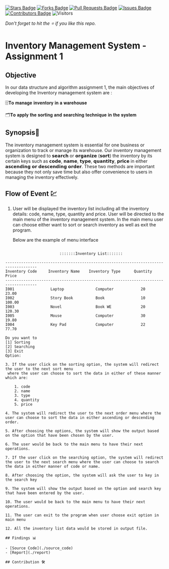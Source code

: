 [![Stars Badge](https://img.shields.io/github/stars/jjn7702/SECJ2013-DSA)](https://github.com/jjn7702/SECJ2013-DSA/Submission/Sample/stargazers)
[![Forks Badge](https://img.shields.io/github/forks/jjn7702/SECJ2013-DSA)](https://github.com/jjn7702/SECJ2013-DSA/Submission/Sample/network/members)
[![Pull Requests Badge](https://img.shields.io/github/issues-pr/jjn7702/SECJ2013-DSA)](https://github.com/jjn7702/SECJ2013-DSA/Submission/Sample/pulls)
[![Issues Badge](https://img.shields.io/github/issues/jjn7702/SECJ2013-DSA)](https://github.com/jjn7702/SECJ2013-DSA/Submission/Sample/issues)
[![Contributors Badge](https://img.shields.io/github/contributors/jjn7702/SECJ2013-DSA?color=2b9348)](https://github.com/jjn7702/SECJ2013-DSA/Submission/Sample/graphs/contributors)
![Visitors](https://api.visitorbadge.io/api/visitors?path=https%3A%2F%2Fgithub.com%2Fjjn7702%2FSECJ2013-DSA%2FSubmission%2FSample&labelColor=%23d9e3f0&countColor=%23697689&style=flat)

_Don't forget to hit the :star: if you like this repo._

# Inventory Management System - Assignment 1
## Objective
In our data structure and algorithm assignment 1, the main objectives of developing the Inventory management system are :

🗄️𝐓𝐨 𝐦𝐚𝐧𝐚𝐠𝐞 𝐢𝐧𝐯𝐞𝐧𝐭𝐨𝐫𝐲 𝐢𝐧 𝐚 𝐰𝐚𝐫𝐞𝐡𝐨𝐮𝐬𝐞

🗂️𝐓𝐨 𝐚𝐩𝐩𝐥𝐲 𝐭𝐡𝐞 𝐬𝐨𝐫𝐭𝐢𝐧𝐠 𝐚𝐧𝐝 𝐬𝐞𝐚𝐫𝐜𝐡𝐢𝐧𝐠 𝐭𝐞𝐜𝐡𝐧𝐢𝐪𝐮𝐞 𝐢𝐧 𝐭𝐡𝐞 𝐬𝐲𝐬𝐭𝐞𝐦


## Synopsis📝

The inventory management system is essential for one business or organization to track or manage its warehouse. Our inventory management system is designed to 𝘀𝗲𝗮𝗿𝗰𝗵 or 𝗼𝗿𝗴𝗮𝗻𝗶𝘇𝗲 (𝘀𝗼𝗿𝘁) the inventory by its certain keys such as 𝗰𝗼𝗱𝗲, 𝗻𝗮𝗺𝗲, 𝘁𝘆𝗽𝗲, 𝗾𝘂𝗮𝗻𝘁𝗶𝘁𝘆, 𝗽𝗿𝗶𝗰𝗲 in either 𝗮𝘀𝗰𝗲𝗻𝗱𝗶𝗻𝗴 𝗼𝗿 𝗱𝗲𝘀𝗰𝗲𝗻𝗱𝗶𝗻𝗴 𝗼𝗿𝗱𝗲𝗿. These two methods are important because they not only save time but also offer convenience to users in managing the inventory effectively.



## Flow of Event 💹

1. User will be displayed the inventory list including all the inventory details: code, name, type, quantity and price. User will be directed to the main menu of the inventory management system. In the main menu user can choose either want to sort or search inventory as well as exit the program.

   Below are the example of menu interface

~~~~~~~~~~~~~~~~~~~~~  W𝙴𝙻𝙲𝙾𝙼𝙴 T𝙾 I𝙽𝚅𝙴𝙽𝚃𝙾𝚁𝚈 M𝙰𝙽𝙰𝙶𝙴𝙼𝙴𝙽𝚃 S𝚈𝚂𝚃𝙴𝙼  ~~~~~~~~~~~~~~~~~~~~~

                        :::::::𝙸𝚗𝚟𝚎𝚗𝚝𝚘𝚛𝚢 𝙻𝚒𝚜𝚝:::::::

------------------------------------------------------------------------------------
𝙸𝚗𝚟𝚎𝚗𝚝𝚘𝚛𝚢 𝙲𝚘𝚍𝚎     𝙸𝚗𝚟𝚎𝚗𝚝𝚘𝚛𝚢 𝙽𝚊𝚖𝚎    𝙸𝚗𝚟𝚎𝚗𝚝𝚘𝚛𝚢 𝚃𝚢𝚙𝚎      𝚀𝚞𝚊𝚗𝚝𝚒𝚝𝚢       𝙿𝚛𝚒𝚌𝚎
------------------------------------------------------------------------------------
𝙸𝟶𝟶𝟷                𝙻𝚊𝚙𝚝𝚘𝚙              𝙲𝚘𝚖𝚙𝚞𝚝𝚎𝚛            𝟸𝟶             𝟸𝟹.𝟶𝟶
𝙸𝟶𝟶𝟸                𝚂𝚝𝚘𝚛𝚢 𝙱𝚘𝚘𝚔          𝙱𝚘𝚘𝚔                𝟷𝟶             𝟷𝟶𝟶.𝟶𝟶
𝙸𝟶𝟶𝟹                𝙽𝚘𝚟𝚎𝚕               𝙱𝚘𝚘𝚔 𝚆𝙴             𝟸𝟶             𝟷𝟸𝟶.𝟹𝟶
𝙸𝟶𝟶𝟻                𝙼𝚘𝚞𝚜𝚎               𝙲𝚘𝚖𝚙𝚞𝚝𝚎𝚛            𝟹𝟶             𝟷𝟿.𝟾𝟶
𝙸𝟶𝟶𝟺                𝙺𝚎𝚢 𝙿𝚊𝚍             𝙲𝚘𝚖𝚙𝚞𝚝𝚎𝚛            𝟸𝟸             𝟽𝟽.𝟽𝟶

𝙳𝚘 𝚢𝚘𝚞 𝚠𝚊𝚗𝚝 𝚝𝚘
[𝟷] 𝚂𝚘𝚛𝚝𝚒𝚗𝚐
[𝟸] 𝚂𝚎𝚊𝚛𝚌𝚑𝚒𝚗𝚐
[𝟹] 𝙴𝚡𝚒𝚝
𝙾𝚙𝚝𝚒𝚘𝚗:

3. If the user click on the sorting option, the system will redirect the user to the next sort menu
 where the user can choose to sort the data in either of these manner which are:

    1. code
    2. name 
    3. type
    4. quantity
    5. price
       
4. The system will redirect the user to the next order menu where the user can choose to sort the data in either ascending or descending order.

5. After choosing the options, the system will show the output based on the option that have been chosen by the user.

6. The user would be back to the main menu to have their next operations.

7. If the user click on the searching option, the system will redirect the user to the next search menu where the user can choose to search the data in either manner of code or name.

8. After choosing the option, the system will ask the user to key in the search key
  
9. The system will show the output based on the option and search key that have been entered by the user.
   
10. The user would be back to the main menu to have their next operations.

11. The user can exit to the program when user choose exit option in main menu

12. All the inventory list data would be stored in output file.

## Findings 📊

- [Source Code](./source_code)
- [Report](./report)

## Contribution 🛠️
